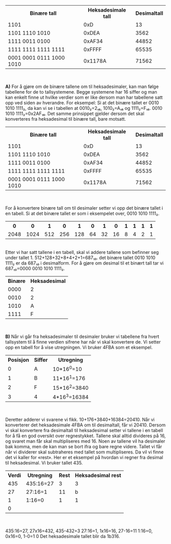 <table style="width:100%">
  <tr>
    <th>Binære tall</th>
    <th>Heksadesimale tall</th> 
    <th>Desimaltall</th>
  </tr>
  <tr>
    <td>1101</td>
    <td>0xD</td> 
    <td>13</td>
  </tr>
  <tr>
    <td>1101 1110 1010</td>
    <td>0xDEA</td> 
    <td>3562</td>
  </tr>
  <tr>
    <td>1111 0011 0100</td>	 	
    <td>0xAF34</td>
    <td>44852</td>
  </tr>
  <tr>
    <td>1111 1111 1111 1111</td>
    <td>0xFFFF</td>
    <td>65535</td>
  </tr>
  <tr>
    <td>0001 0001 0111 1000 1010</td>
    <td>0x1178A</td>
    <td>71562</td>
  </tr>
</table>
<br>

<b>A)</b>
For å gjøre om de binære tallene om til heksadesimaler, kan man følge tabellene for de to tallsystemene. Begge systemene har 16 siffer og man kan enkelt finne ut hvilke verdier som er like dersom man har tabellene satt opp ved siden av hverandre. For eksempel:
Si at det binære tallet er 0010 1010 1111&#8322;, da kan vi se i tabellen at 0010&#8322;=2&#8321;&#8326;, 1010&#8322;=A&#8321;&#8326; og 1111&#8322;=F&#8321;&#8326;. 0010 1010 1111&#8322;=0x2AF&#8321;&#8326;. Det samme prinsippet gjelder dersom det skal konverteres fra heksadesimal til binære tall, bare motsatt.
<br>
<table style="width:100%">
  <tr>
    <th>Binære tall</th>
    <th>Heksadesimale tall</th> 
    <th>Desimaltall</th>
  </tr>
  <tr>
    <td>1101</td>
    <td>0xD</td> 
    <td>13</td>
  </tr>
  <tr>
    <td>1101 1110 1010</td>
    <td>0xDEA</td> 
    <td>3562</td>
  </tr>
  <tr>
    <td>1111 0011 0100</td>	 	
    <td>0xAF34</td>
    <td>44852</td>
  </tr>
  <tr>
    <td>1111 1111 1111 1111</td>
    <td>0xFFFF</td>
    <td>65535</td>
  </tr>
  <tr>
    <td>0001 0001 0111 1000 1010</td>
    <td>0x1178A</td>
    <td>71562</td>
  </tr>
</table>
<br>

For å konvertere binære tall om til desimaler setter vi opp det binære tallet i en tabell. Si at det binære tallet er som i eksempelet over, 0010 1010 1111&#8322;.
<br>
<table style="width:100%">
  <tr>
    <th>0</th>
    <th>0</th>
    <th>1</th>
    <th>0</th>
    <th>1</th>
    <th>0</th>
    <th>1</th>
    <th>0</th>
    <th>1</th>
    <th>1</th>
    <th>1</th>
    <th>1</th>
  </tr>
  <tr>
    <td>2048</td>
    <td>1024</td>
    <td>512</td>
    <td>256</td>
    <td>128</td>
    <td>64</td>
    <td>32</td>
    <td>16</td>
    <td>8</td>
    <td>4</td>
    <td>2</td>
    <td>1</td>
   </tr>
</table>

<br>
Etter vi har satt tallene i en tabell, skal vi addere tallene som befinner seg under tallet 1. 
512+128+32+8+4+2+1=687&#8321;&#8320;. det binære tallet 0010 1010 1111&#8322; er da 687&#8321;&#8320; i desimalform. For å gjøre om desimal til et binært tall tar vi 687&#8321;&#8320;=0000 0010 1010 1111&#8322;.
<br>
<table style="width:100%">
  <tr>
    <th>Binære</th>
    <th>Heksadesimal</th>
  </tr>
  <tr>    
    <td>0000</td>
    <td>2</td>

</tr>  
  <tr>
    <td>0010</td>
    <td>2</td>
  </tr>
  <tr>
    <td>1010</td>
    <td>A</td>
  </tr>
  <tr>
    <td>1111</td>
    <td>F</td>
  </tr>
</table>
<br>

<b>B)</b> Når vi går fra heksadesimaler til desimaler bruker vi tabellene fra hvert tallsystem til å finne verdien sifrene har når vi skal konvertere de. Vi setter opp en tabell for å vise utregningen. Vi bruker 4FBA som et eksempel.
<table style="width:100%">
  <tr>
    <th>Posisjon</th>
    <th>Siffer</th> 
    <th>Utregning</th>
  </tr>
  <tr>
    <td>0</td>
    <td>A</td> 
    <td>10*16<sup>0</sup>=10</td>
  </tr>
  <tr>
    <td>1</td>
    <td>B</td> 
    <td>11*16<sup>1</sup>=176</td>
  </tr>
  <tr>
    <td>2</td>	 	
    <td>F</td>
    <td>15*16<sup>2</sup>=3840</td>
  </tr>
  <tr>
    <td>3</td>
    <td>4</td>
    <td>4*16<sup>3</sup>=16384</td>
  </tr>
 </table>
<br>

Deretter adderer vi svarene vi fikk. 10+176+3840+16384=20410. Når vi konverterer det heksadesimale 4FBA om til desimaltall, får vi 20410. 
Dersom vi skal konvertere fra desimaltall til heksadesimal setter vi tallene i en tabell for å få en god oversikt over regnestykket. Tallene skal alltid divideres på 16, og svaret man får skal multipliseres med 16. Noen av tallene vil ha desimaler bak komma, men de kan man se bort ifra og bare regne videre. Tallet vi får når vi dividerer skal subtraheres med tallet som multipliseres. Da vil vi finne det vi kaller for «rest».  Her er et eksempel på hvordan vi regner fra desimal til heksadesimal. Vi bruker tallet 435.
<br>
<table style="width:100%">
  <tr>
    <th>Verdi</th>
    <th>Utregning</th> 
    <th>Rest</th>
    <th>Heksadesimal rest</th>
  </tr>
  <tr>
    <td>435</td>
    <td>435:16=27</td> 
    <td>3</td>
    <td>3</td>
  </tr>
  <tr>
    <td>27</td>
    <td>27:16=1</td> 
    <td>11</td>
    <td>b</td>
  </tr>
  <tr>
    <td>1</td>	 	
    <td>1:16=0</td>
    <td>1</td>
    <td>1</td>
  </tr>
  <tr>
    <td>0</td>
    <td></td>
    <td></td>
    <td></td>
  </tr>
 </table>
<br>

435:16=27, 27x16=432, 435-432=3
27:16=1, 1x16=16, 27-16=11
1:16=0, 0x16=0, 1-0=1
0
Det heksadesimale tallet blir da 1b3<sap>16</sap>.
